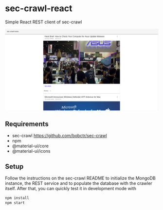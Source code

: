 # sec-crawl-react
Simple React REST client of sec-crawl

![Alt text](screenshot.png)

## Requirements
  - sec-crawl https://github.com/bobctr/sec-crawl
  - npm
  - @material-ui/core
  - @material-ui/icons

## Setup
  Follow the instructions on the sec-crawl README to initialize the MongoDB instance, the REST service and to populate the database with the crawler itself.
  After that, you can quickly test it in development mode with
  ```
  npm install
  npm start
  ```
